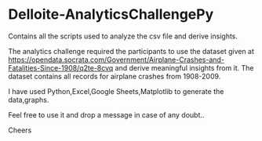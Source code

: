 # Delloite-AnalyticsChallengePy
Contains all the scripts used to analyze the csv file and derive insights.

The analytics challenge required the participants to use the dataset given at https://opendata.socrata.com/Government/Airplane-Crashes-and-Fatalities-Since-1908/q2te-8cvq and derive meaningful insights from it.
The dataset contains all records for airplane crashes from 1908-2009.

I have used Python,Excel,Google Sheets,Matplotlib to generate the data,graphs.

Feel free to use it and drop a message in case of any doubt..

Cheers
